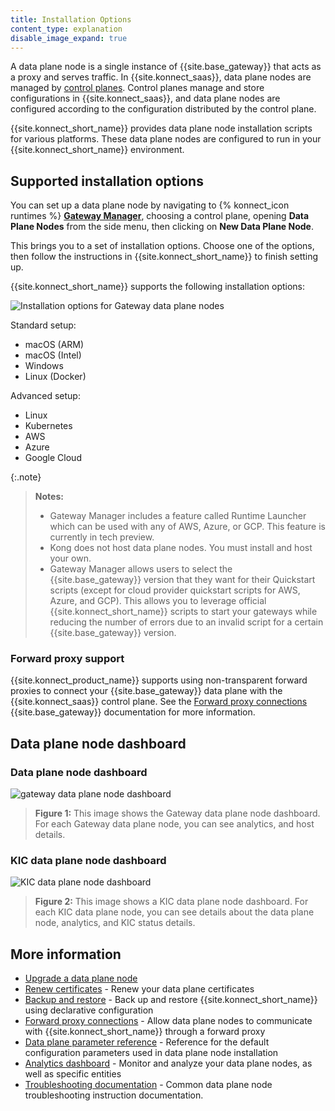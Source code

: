 ```yaml
---
title: Installation Options
content_type: explanation
disable_image_expand: true
---
```


A data plane node is a single instance of {{site.base_gateway}} that acts as a proxy and serves traffic.
In {{site.konnect_saas}}, data plane nodes are managed by [control planes](/konnect/gateway-manager/control-plane-groups/). Control planes manage and store configurations in {{site.konnect_saas}}, and data plane nodes are configured according to the configuration distributed by the control plane.

{{site.konnect_short_name}} provides data plane node installation scripts for various platforms. 
These data plane nodes are configured to run in your {{site.konnect_short_name}} environment.

## Supported installation options

You can set up a data plane node by navigating to {% konnect_icon runtimes %} [**Gateway Manager**](https://cloud.konghq.com/gateway-manager), choosing a control plane, opening **Data Plane Nodes** from the side menu, then clicking on **New Data Plane Node**.

This brings you to a set of installation options. Choose one of the options, then follow the instructions in {{site.konnect_short_name}} to finish setting up.

{{site.konnect_short_name}} supports the following installation options:

<img alt="Installation options for Gateway data plane nodes" src="https://github.com/Kong/docs.konghq.com/assets/8153796/4d8d48f9-dfc7-4c88-bd5d-1e3b2994a4a9">

Standard setup:
* macOS (ARM)
* macOS (Intel)
* Windows
* Linux (Docker)

Advanced setup:
* Linux
* Kubernetes
* AWS
* Azure
* Google Cloud

{:.note}
> **Notes:** 
> * Gateway Manager includes a feature called Runtime Launcher which can be used with any of AWS, Azure, or GCP. This feature is currently in tech preview.
> * Kong does not host data plane nodes. You must install and host your own.
> * Gateway Manager allows users to select the {{site.base_gateway}} version that they want for their Quickstart scripts (except for cloud provider quickstart scripts for AWS, Azure, and GCP). This allows you to leverage official {{site.konnect_short_name}} scripts to start your gateways while reducing the number of errors due to an invalid script for a certain {{site.base_gateway}} version.

### Forward proxy support

{{site.konnect_product_name}} supports using non-transparent forward proxies to connect your {{site.base_gateway}} data plane with the {{site.konnect_saas}} control plane. See the [Forward proxy connections](/gateway/latest/production/networking/cp-dp-proxy/) {{site.base_gateway}} documentation for more information.

## Data plane node dashboard
### Data plane node dashboard
![gateway data plane node dashboard](/assets/images/docs/konnect/konnect-runtime-instance-gateway.png)
> **Figure 1:** This image shows the Gateway data plane node dashboard. For each Gateway data plane node, you can see analytics, and host details.

### KIC data plane node dashboard
![KIC data plane node dashboard](/assets/images/docs/konnect/konnect-runtime-instance-kic.png)
> **Figure 2:** This image shows a KIC data plane node dashboard. For each KIC data plane node, you can see details about the data plane node, analytics, and KIC status details.

## More information

- [Upgrade a data plane node](/konnect/gateway-manager/data-plane-nodes/upgrade/)
- [Renew certificates](/konnect/gateway-manager/data-plane-nodes/renew-certificates/) - Renew your data plane certificates
- [Backup and restore](/konnect/gateway-manager/backup-restore/) - Back up and restore {{site.konnect_short_name}} using declarative configuration
- [Forward proxy connections](/gateway/latest/production/networking/cp-dp-proxy/) - Allow data plane nodes to communicate with {{site.konnect_short_name}} through a forward proxy
- [Data plane parameter reference](/konnect/gateway-manager/data-plane-nodes/parameter-reference/) - Reference for the default configuration parameters used in data plane node installation
- [Analytics dashboard](/konnect/analytics/) - Monitor and analyze your data plane nodes, as well as specific entities
- [Troubleshooting documentation](/konnect/gateway-manager/troubleshoot/) - Common data plane node troubleshooting instruction documentation.
